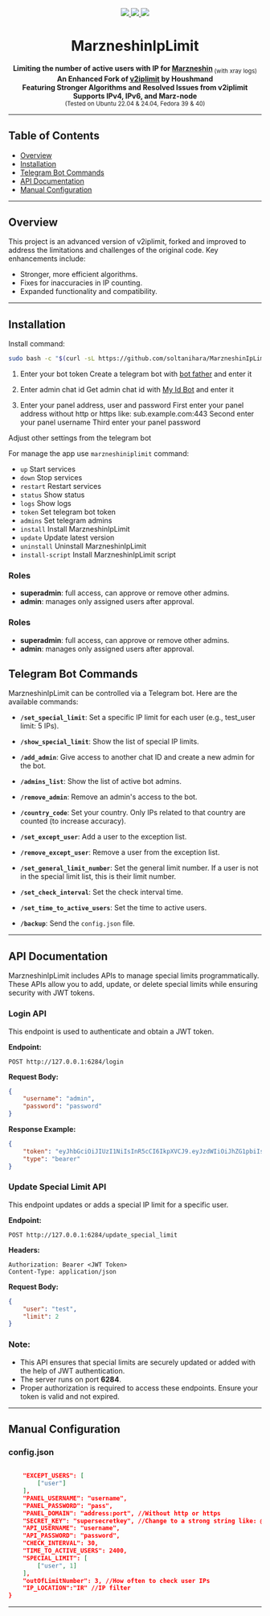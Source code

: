 <p align="center">
    <a href="#">
        <img src="https://img.shields.io/github/license/soltanihara/MarzneshinIpLimit?style=flat-square" />
    </a>
    <a href="https://t.me/muttehitler" target="_blank">
        <img src="https://img.shields.io/badge/telegram-group-blue?style=flat-square&logo=telegram" />
    </a>
    <a href="#">
        <img src="https://img.shields.io/github/stars/soltanihara/MarzneshinIpLimit?style=social" />
    </a>
</p>

<center>

# MarzneshinIpLimit

<b>Limiting the number of active users with IP for [Marzneshin](https://github.com/marzneshin/marzneshin)</b><sub> (with xray logs)</sub><br>
**An Enhanced Fork of [v2iplimit](https://github.com/houshmand-2005/v2iplimit) by Houshmand**<br>
**Featuring Stronger Algorithms and Resolved Issues from v2iplimit**<br>
**Supports IPv4, IPv6, and Marz-node**<br>
<sub>(Tested on Ubuntu 22.04 & 24.04, Fedora 39 & 40)</sub>

</center>

<hr>

## Table of Contents

- [Overview](#overview)
- [Installation](#installation)
- [Telegram Bot Commands](#telegram-bot-commands)
- [API Documentation](#api-documentation)
- [Manual Configuration](#manual-configuration)
---
## Overview

This project is an advanced version of v2iplimit, forked and improved to address the limitations and challenges of the original code. Key enhancements include:

- Stronger, more efficient algorithms.
- Fixes for inaccuracies in IP counting.
- Expanded functionality and compatibility.
---
## Installation

Install command:

```bash
sudo bash -c "$(curl -sL https://github.com/soltanihara/MarzneshinIpLimit/raw/main/script.sh)" @ install
```

1. Enter your bot token
   Create a telegram bot with [bot father](https://t.me/BotFather) and enter it
   
3. Enter admin chat id
   Get admin chat id with [My Id Bot](https://t.me/myidbot) and enter it
   
5. Enter your panel address, user and password
   First enter your panel address without http or https like: sub.example.com:443
   Second enter your panel username
   Third enter your panel password

Adjust other settings from the telegram bot

For manage the app use `marzneshiniplimit` command:

- `up`              Start services 
- `down`            Stop services
- `restart`         Restart services
- `status`          Show status
- `logs`            Show logs
- `token`           Set telegram bot token
- `admins`          Set telegram admins
- `install`         Install MarzneshinIpLimit
- `update`          Update latest version
- `uninstall`       Uninstall MarzneshinIpLimit
- `install-script`  Install MarzneshinIpLimit script

### Roles

- **superadmin**: full access, can approve or remove other admins.
- **admin**: manages only assigned users after approval.

### Roles

- **superadmin**: full access, can approve or remove other admins.
- **admin**: manages only assigned users after approval.

## Telegram Bot Commands

MarzneshinIpLimit can be controlled via a Telegram bot. Here are the available commands:

- **`/set_special_limit`**: Set a specific IP limit for each user (e.g., test_user limit: 5 IPs).
- **`/show_special_limit`**: Show the list of special IP limits.
- **`/add_admin`**: Give access to another chat ID and create a new admin for the bot.
- **`/admins_list`**: Show the list of active bot admins.
- **`/remove_admin`**: Remove an admin's access to the bot.
- **`/country_code`**: Set your country. Only IPs related to that country are counted (to increase accuracy).
- **`/set_except_user`**: Add a user to the exception list.
- **`/remove_except_user`**: Remove a user from the exception list.

- **`/set_general_limit_number`**: Set the general limit number. If a user is not in the special limit list, this is their limit number.
- **`/set_check_interval`**: Set the check interval time.
- **`/set_time_to_active_users`**: Set the time to active users.
- **`/backup`**: Send the `config.json` file.


---

## API Documentation

MarzneshinIpLimit includes APIs to manage special limits programmatically. These APIs allow you to add, update, or delete special limits while ensuring security with JWT tokens.

### Login API

This endpoint is used to authenticate and obtain a JWT token.

**Endpoint:**

```http
POST http://127.0.0.1:6284/login
```

**Request Body:**

```json
{
    "username": "admin",
    "password": "password"
}
```

**Response Example:**

```json
{
    "token": "eyJhbGciOiJIUzI1NiIsInR5cCI6IkpXVCJ9.eyJzdWIiOiJhZG1pbiIsImV4cCI6MTczNDY5ODIyMH0.1XZfDarMnNX-J0wCIVFY3bvL1ZKvNV_eEuUuCDl_Noo",
    "type": "bearer"
}
```

### Update Special Limit API

This endpoint updates or adds a special IP limit for a specific user.

**Endpoint:**

```http
POST http://127.0.0.1:6284/update_special_limit
```

**Headers:**

```http
Authorization: Bearer <JWT Token>
Content-Type: application/json
```

**Request Body:**

```json
{
    "user": "test",
    "limit": 2
}
```

### Note:

- This API ensures that special limits are securely updated or added with the help of JWT authentication.
- The server runs on port **6284**.
- Proper authorization is required to access these endpoints. Ensure your token is valid and not expired.

---

## Manual Configuration

### config.json
```json

    "EXCEPT_USERS": [
        ["user"]
    ],
    "PANEL_USERNAME": "username",
    "PANEL_PASSWORD": "pass",
    "PANEL_DOMAIN": "address:port", //Without http or https
    "SECRET_KEY": "supersecretkey", //Change to a strong string like: @j#@#kjlk! 
    "API_USERNAME": "username",
    "API_PASSWORD": "password",
    "CHECK_INTERVAL": 30,
    "TIME_TO_ACTIVE_USERS": 2400,
    "SPECIAL_LIMIT": [
        ["user", 1]
    ],
    "outOfLimitNumber": 3, //How often to check user IPs
    "IP_LOCATION":"IR" //IP filter
}
```
---
